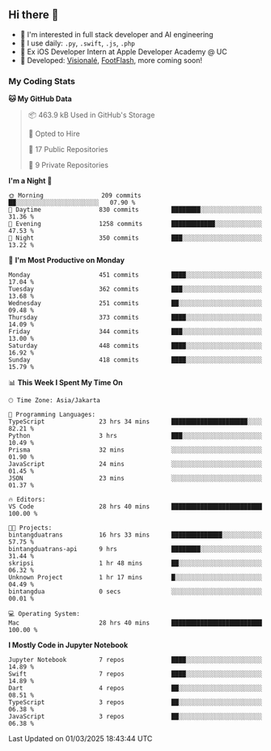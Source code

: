 ## Hi there 👋

- 🤖 I'm interested in full stack developer and AI engineering
- 🌱 I use daily: `.py`, `.swift`, `.js`, `.php`
- 🍎 Ex iOS Developer Intern at Apple Developer Academy @ UC
- 🔨 Developed: [Visionalé](https://apps.apple.com/id/app/visional%C3%A9/id6737191146), [FootFlash](https://apps.apple.com/id/app/footflash/id6550905078), more coming soon!

### My Coding Stats

<!--START_SECTION:waka-->
**🐱 My GitHub Data** 

> 📦 463.9 kB Used in GitHub's Storage 
 > 
> 💼 Opted to Hire
 > 
> 📜 17 Public Repositories 
 > 
> 🔑 9 Private Repositories 
 > 
**I'm a Night 🦉** 

```text
🌞 Morning                209 commits         ██░░░░░░░░░░░░░░░░░░░░░░░   07.90 % 
🌆 Daytime                830 commits         ████████░░░░░░░░░░░░░░░░░   31.36 % 
🌃 Evening                1258 commits        ████████████░░░░░░░░░░░░░   47.53 % 
🌙 Night                  350 commits         ███░░░░░░░░░░░░░░░░░░░░░░   13.22 % 
```
📅 **I'm Most Productive on Monday** 

```text
Monday                   451 commits         ████░░░░░░░░░░░░░░░░░░░░░   17.04 % 
Tuesday                  362 commits         ███░░░░░░░░░░░░░░░░░░░░░░   13.68 % 
Wednesday                251 commits         ██░░░░░░░░░░░░░░░░░░░░░░░   09.48 % 
Thursday                 373 commits         ████░░░░░░░░░░░░░░░░░░░░░   14.09 % 
Friday                   344 commits         ███░░░░░░░░░░░░░░░░░░░░░░   13.00 % 
Saturday                 448 commits         ████░░░░░░░░░░░░░░░░░░░░░   16.92 % 
Sunday                   418 commits         ████░░░░░░░░░░░░░░░░░░░░░   15.79 % 
```


📊 **This Week I Spent My Time On** 

```text
🕑︎ Time Zone: Asia/Jakarta

💬 Programming Languages: 
TypeScript               23 hrs 34 mins      █████████████████████░░░░   82.21 % 
Python                   3 hrs               ███░░░░░░░░░░░░░░░░░░░░░░   10.49 % 
Prisma                   32 mins             ░░░░░░░░░░░░░░░░░░░░░░░░░   01.90 % 
JavaScript               24 mins             ░░░░░░░░░░░░░░░░░░░░░░░░░   01.45 % 
JSON                     23 mins             ░░░░░░░░░░░░░░░░░░░░░░░░░   01.37 % 

🔥 Editors: 
VS Code                  28 hrs 40 mins      █████████████████████████   100.00 % 

🐱‍💻 Projects: 
bintangduatrans          16 hrs 33 mins      ██████████████░░░░░░░░░░░   57.75 % 
bintangduatrans-api      9 hrs               ████████░░░░░░░░░░░░░░░░░   31.44 % 
skripsi                  1 hr 48 mins        ██░░░░░░░░░░░░░░░░░░░░░░░   06.32 % 
Unknown Project          1 hr 17 mins        █░░░░░░░░░░░░░░░░░░░░░░░░   04.49 % 
bintangdua               0 secs              ░░░░░░░░░░░░░░░░░░░░░░░░░   00.01 % 

💻 Operating System: 
Mac                      28 hrs 40 mins      █████████████████████████   100.00 % 
```

**I Mostly Code in Jupyter Notebook** 

```text
Jupyter Notebook         7 repos             ████░░░░░░░░░░░░░░░░░░░░░   14.89 % 
Swift                    7 repos             ████░░░░░░░░░░░░░░░░░░░░░   14.89 % 
Dart                     4 repos             ██░░░░░░░░░░░░░░░░░░░░░░░   08.51 % 
TypeScript               3 repos             ██░░░░░░░░░░░░░░░░░░░░░░░   06.38 % 
JavaScript               3 repos             ██░░░░░░░░░░░░░░░░░░░░░░░   06.38 % 
```




 Last Updated on 01/03/2025 18:43:44 UTC
<!--END_SECTION:waka-->

<!--
**nico-samuelson/nico-samuelson** is a ✨ _special_ ✨ repository because its `README.md` (this file) appears on your GitHub profile.

Here are some ideas to get you started:

- 🔭 I’m currently working on ...
- 🌱 I’m currently learning ...
- 👯 I’m looking to collaborate on ...
- 🤔 I’m looking for help with ...
- 💬 Ask me about ...
- 📫 How to reach me: ...
- 😄 Pronouns: ...
- ⚡ Fun fact: ...
-->
